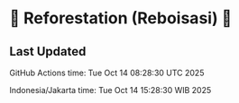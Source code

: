 
# 🌳 Reforestation (Reboisasi) 🌲

## Last Updated

GitHub Actions time: Tue Oct 14 08:28:30 UTC 2025

Indonesia/Jakarta time: Tue Oct 14 15:28:30 WIB 2025
